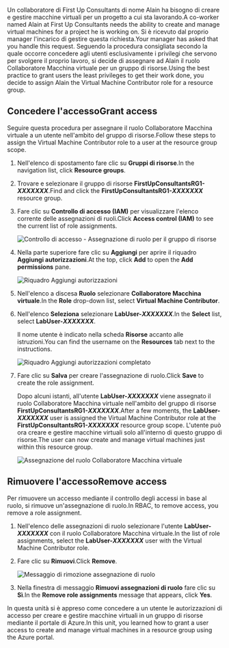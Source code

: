 <span data-ttu-id="e6905-101">Un collaboratore di First Up Consultants di nome Alain ha bisogno di creare e gestire macchine virtuali per un progetto a cui sta lavorando.</span><span class="sxs-lookup"><span data-stu-id="e6905-101">A co-worker named Alain at First Up Consultants needs the ability to create and manage virtual machines for a project he is working on.</span></span> <span data-ttu-id="e6905-102">Si è ricevuto dal proprio manager l'incarico di gestire questa richiesta.</span><span class="sxs-lookup"><span data-stu-id="e6905-102">Your manager has asked that you handle this request.</span></span> <span data-ttu-id="e6905-103">Seguendo la procedura consigliata secondo la quale occorre concedere agli utenti esclusivamente i privilegi che servono per svolgere il proprio lavoro, si decide di assegnare ad Alain il ruolo Collaboratore Macchina virtuale per un gruppo di risorse.</span><span class="sxs-lookup"><span data-stu-id="e6905-103">Using the best practice to grant users the least privileges to get their work done, you decide to assign Alain the Virtual Machine Contributor role for a resource group.</span></span>

## <a name="grant-access"></a><span data-ttu-id="e6905-104">Concedere l'accesso</span><span class="sxs-lookup"><span data-stu-id="e6905-104">Grant access</span></span>

<span data-ttu-id="e6905-105">Seguire questa procedura per assegnare il ruolo Collaboratore Macchina virtuale a un utente nell'ambito del gruppo di risorse.</span><span class="sxs-lookup"><span data-stu-id="e6905-105">Follow these steps to assign the Virtual Machine Contributor role to a user at the resource group scope.</span></span>

1. <span data-ttu-id="e6905-106">Nell'elenco di spostamento fare clic su **Gruppi di risorse**.</span><span class="sxs-lookup"><span data-stu-id="e6905-106">In the navigation list, click **Resource groups**.</span></span>

1. <span data-ttu-id="e6905-107">Trovare e selezionare il gruppo di risorse **FirstUpConsultantsRG1-_XXXXXXX_**.</span><span class="sxs-lookup"><span data-stu-id="e6905-107">Find and click the **FirstUpConsultantsRG1-_XXXXXXX_** resource group.</span></span>

1. <span data-ttu-id="e6905-108">Fare clic su **Controllo di accesso (IAM)** per visualizzare l'elenco corrente delle assegnazioni di ruoli.</span><span class="sxs-lookup"><span data-stu-id="e6905-108">Click **Access control (IAM)** to see the current list of role assignments.</span></span>

   ![Controllo di accesso - Assegnazione di ruolo per il gruppo di risorse](../media/5-resource-group-role-assignment.png)

1. <span data-ttu-id="e6905-110">Nella parte superiore fare clic su **Aggiungi** per aprire il riquadro **Aggiungi autorizzazioni**.</span><span class="sxs-lookup"><span data-stu-id="e6905-110">At the top, click **Add** to open the **Add permissions** pane.</span></span>

   ![Riquadro Aggiungi autorizzazioni](../media/5-add-permissions.png)

1. <span data-ttu-id="e6905-112">Nell'elenco a discesa **Ruolo** selezionare **Collaboratore Macchina virtuale**.</span><span class="sxs-lookup"><span data-stu-id="e6905-112">In the **Role** drop-down list, select **Virtual Machine Contributor**.</span></span>

1. <span data-ttu-id="e6905-113">Nell'elenco **Seleziona** selezionare **LabUser-_XXXXXXX_**.</span><span class="sxs-lookup"><span data-stu-id="e6905-113">In the **Select** list, select **LabUser-_XXXXXXX_**.</span></span>

    <span data-ttu-id="e6905-114">Il nome utente è indicato nella scheda **Risorse** accanto alle istruzioni.</span><span class="sxs-lookup"><span data-stu-id="e6905-114">You can find the username on the **Resources** tab next to the instructions.</span></span>

   ![Riquadro Aggiungi autorizzazioni completato](../media/5-add-permissions-save.png)

1. <span data-ttu-id="e6905-116">Fare clic su **Salva** per creare l'assegnazione di ruolo.</span><span class="sxs-lookup"><span data-stu-id="e6905-116">Click **Save** to create the role assignment.</span></span>

   <span data-ttu-id="e6905-117">Dopo alcuni istanti, all'utente **LabUser-_XXXXXXX_** viene assegnato il ruolo Collaboratore Macchina virtuale nell'ambito del gruppo di risorse **FirstUpConsultantsRG1-_XXXXXXX_**.</span><span class="sxs-lookup"><span data-stu-id="e6905-117">After a few moments, the **LabUser-_XXXXXXX_** user is assigned the Virtual Machine Contributor role at the **FirstUpConsultantsRG1-_XXXXXXX_** resource group scope.</span></span> <span data-ttu-id="e6905-118">L'utente può ora creare e gestire macchine virtuali solo all'interno di questo gruppo di risorse.</span><span class="sxs-lookup"><span data-stu-id="e6905-118">The user can now create and manage virtual machines just within this resource group.</span></span>

   ![Assegnazione del ruolo Collaboratore Macchina virtuale](../media/5-vm-contributor-assignment.png)

## <a name="remove-access"></a><span data-ttu-id="e6905-120">Rimuovere l'accesso</span><span class="sxs-lookup"><span data-stu-id="e6905-120">Remove access</span></span>

<span data-ttu-id="e6905-121">Per rimuovere un accesso mediante il controllo degli accessi in base al ruolo, si rimuove un'assegnazione di ruolo.</span><span class="sxs-lookup"><span data-stu-id="e6905-121">In RBAC, to remove access, you remove a role assignment.</span></span>

1. <span data-ttu-id="e6905-122">Nell'elenco delle assegnazioni di ruolo selezionare l'utente **LabUser-_XXXXXXX_** con il ruolo Collaboratore Macchina virtuale.</span><span class="sxs-lookup"><span data-stu-id="e6905-122">In the list of role assignments, select the **LabUser-_XXXXXXX_** user with the Virtual Machine Contributor role.</span></span>

1. <span data-ttu-id="e6905-123">Fare clic su **Rimuovi**.</span><span class="sxs-lookup"><span data-stu-id="e6905-123">Click **Remove**.</span></span>

   ![Messaggio di rimozione assegnazione di ruolo](../media/5-remove-role-assignment.png)

1. <span data-ttu-id="e6905-125">Nella finestra di messaggio **Rimuovi assegnazioni di ruolo** fare clic su **Sì**.</span><span class="sxs-lookup"><span data-stu-id="e6905-125">In the **Remove role assignments** message that appears, click **Yes**.</span></span>

<span data-ttu-id="e6905-126">In questa unità si è appreso come concedere a un utente le autorizzazioni di accesso per creare e gestire macchine virtuali in un gruppo di risorse mediante il portale di Azure.</span><span class="sxs-lookup"><span data-stu-id="e6905-126">In this unit, you learned how to grant a user access to create and manage virtual machines in a resource group using the Azure portal.</span></span>
